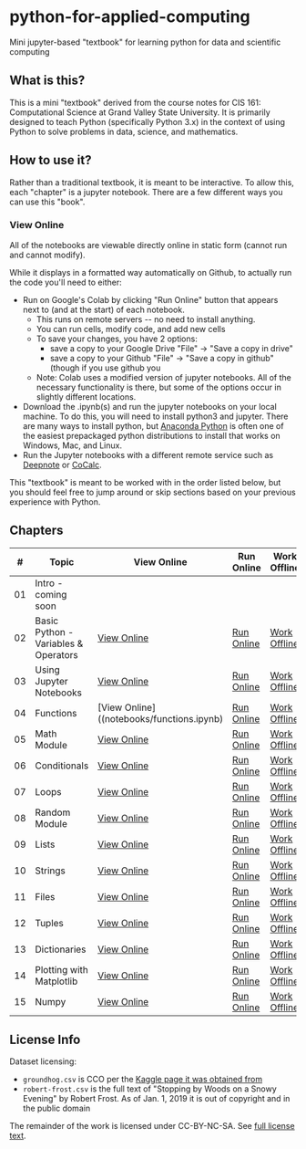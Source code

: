 # python-for-applied-computing
Mini jupyter-based "textbook" for learning python for data and scientific computing

## What is this?

This is a mini "textbook" derived from the course notes for
CIS 161:  Computational Science at Grand Valley State University.
It is primarily designed to teach Python (specifically Python 3.x)
in the context of using Python to solve problems in data, science,
and mathematics.


## How to use it?

Rather than a traditional textbook, it is meant to be interactive.
To allow this, each "chapter" is a jupyter notebook.  There
are a few different ways you can use this "book".

### View Online
All of the notebooks are viewable directly online
in static form (cannot run and cannot modify). 

While it displays in
a formatted way automatically on Github, to actually run the code
you'll need to either:

* Run on Google's Colab by clicking "Run Online" button that
  appears next to (and at the start) of each notebook.
    * This runs on remote servers -- no need to install anything.
    * You can run cells, modify code, and add new cells
    * To save your changes, you have 2 options:
        * save a copy to your Google Drive "File" -> "Save a copy in drive"
        * save a copy to your Github "File" -> "Save a copy in github"
          (though if you use github you 
    * Note: Colab uses a modified version of jupyter notebooks.
      All of the necessary functionality is there, but some
      of the options occur in slightly different locations.
* Download the .ipynb(s) and run the jupyter notebooks on your
  local machine.  To do this, you will need to install python3 and
  jupyter.  There are many ways to install python, but
  [Anaconda Python](https://www.anaconda.com/products/individual)
  is often one of the easiest prepackaged python distributions to
  install that works on Windows, Mac, and Linux.
* Run the Jupyter notebooks with a different remote service
  such as [Deepnote](https://deepnote.com/) or [CoCalc](https://cocalc.com/app).

This "textbook" is meant to be worked with in the order listed below,
but you should feel free to jump around or skip sections based on
your previous experience with Python.

## Chapters

| \#  | Topic | View Online | Run Online | Work Offline |
| --- | ----- | ----------- | ---------- | ------------ |
| 01  | Intro - coming soon | | | |
| 02  | Basic Python - Variables & Operators | [View Online](notebooks/basic-python-variables-and-operators.ipynb) | [Run Online](https://colab.research.google.com/github/eecarrier/python-for-applied-computing/blob/main/notebooks/basic-python-variables-and-operators.ipynb) | [Work Offline](https://raw.githubusercontent.com/eecarrier/python-for-applied-computing/main/notebooks/basic-python-variables-and-operators.ipynb) |
| 03  | Using Jupyter Notebooks | [View Online](notebooks/notebooks-and-comments.ipynb) | [Run Online](https://colab.research.google.com/github/eecarrier/python-for-applied-computing/blob/main/notebooks/notebooks-and-comments.ipynb) | [Work Offline](https://raw.githubusercontent.com/eecarrier/python-for-applied-computing/main/notebooks/notebooks-and-comments.ipynb) |
| 04  | Functions | [View Online]((notebooks/functions.ipynb) | [Run Online](https://colab.research.google.com/github/eecarrier/python-for-applied-computing/blob/main/notebooks/functions.ipynb) | [Work Offline](https://raw.githubusercontent.com/eecarrier/python-for-applied-computing/main/notebooks/functions.ipynb) |
| 05  | Math Module | [View Online](notebooks/math-module.ipynb) | [Run Online](https://colab.research.google.com/github/eecarrier/python-for-applied-computing/blob/main/notebooks/math-module.ipynb) | [Work Offline](https://raw.githubusercontent.com/eecarrier/python-for-applied-computing/main/notebooks/math-module.ipynb) |
| 06  | Conditionals | [View Online](notebooks/conditionals.ipynb) | [Run Online](https://colab.research.google.com/github/eecarrier/python-for-applied-computing/blob/main/notebooks/conditionals.ipynb) | [Work Offline](https://raw.githubusercontent.com/eecarrier/python-for-applied-computing/main/notebooks/conditionals.ipynb) |
| 07  | Loops | [View Online](notebooks/loops.ipynb) | [Run Online](https://colab.research.google.com/github/eecarrier/python-for-applied-computing/blob/main/notebooks/loops.ipynb) | [Work Offline](https://raw.githubusercontent.com/eecarrier/python-for-applied-computing/main/notebooks/loops.ipynb) |
| 08  | Random Module | [View Online](notebooks/random-module.ipynb) | [Run Online](https://colab.research.google.com/github/eecarrier/python-for-applied-computing/blob/main/notebooks/random-module.ipynb) | [Work Offline](https://raw.githubusercontent.com/eecarrier/python-for-applied-computing/main/notebooks/random-module.ipynb) |
| 09  | Lists | [View Online](notebooks/lists.ipynb) | [Run Online](https://colab.research.google.com/github/eecarrier/python-for-applied-computing/blob/main/notebooks/lists.ipynb) | [Work Offline](https://raw.githubusercontent.com/eecarrier/python-for-applied-computing/main/notebooks/lists.ipynb) |
| 10  | Strings| [View Online](notebooks/strings.ipynb) | [Run Online](https://colab.research.google.com/github/eecarrier/python-for-applied-computing/blob/main/notebooks/strings.ipynb) | [Work Offline](https://raw.githubusercontent.com/eecarrier/python-for-applied-computing/main/notebooks/strings.ipynb) |
| 11  | Files | [View Online](notebooks/files.ipynb) | [Run Online](https://colab.research.google.com/github/eecarrier/python-for-applied-computing/blob/main/notebooks/files.ipynb) | [Work Offline](https://raw.githubusercontent.com/eecarrier/python-for-applied-computing/main/notebooks/files.ipynb) |
| 12  | Tuples | [View Online](notebooks/tuples.ipynb) | [Run Online](https://colab.research.google.com/github/eecarrier/python-for-applied-computing/blob/main/notebooks/tuples.ipynb) | [Work Offline](https://raw.githubusercontent.com/eecarrier/python-for-applied-computing/main/notebooks/tuples.ipynb) |
| 13  | Dictionaries | [View Online](notebooks/dictionaries.ipynb) | [Run Online](https://colab.research.google.com/github/eecarrier/python-for-applied-computing/blob/main/notebooks/dictionaries.ipynb) | [Work Offline](https://raw.githubusercontent.com/eecarrier/python-for-applied-computing/main/notebooks/dictionaries.ipynb) |
| 14  | Plotting with Matplotlib | [View Online](notebooks/matplotlib.ipynb) | [Run Online](https://colab.research.google.com/github/eecarrier/python-for-applied-computing/blob/main/notebooks/matplotlib.ipynb) | [Work Offline](https://raw.githubusercontent.com/eecarrier/python-for-applied-computing/main/notebooks/matplotlib.ipynb) |
| 15  | Numpy | [View Online](notebooks/numpy-intro.ipynb) | [Run Online](https://colab.research.google.com/github/eecarrier/python-for-applied-computing/blob/main/notebooks/numpy-intro.ipynb) | [Work Offline](https://raw.githubusercontent.com/eecarrier/python-for-applied-computing/main/notebooks/numpy-intro.ipynb) |



## License Info
Dataset licensing:
* `groundhog.csv` is CCO per the [Kaggle page it was obtained from](https://www.kaggle.com/groundhogclub/groundhog-day)
* `robert-frost.csv` is the full text of "Stopping by Woods on a Snowy Evening" by Robert Frost.
  As of Jan. 1, 2019 it is out of copyright and in the public domain

The remainder of the work is licensed under CC-BY-NC-SA.  See [full license text](license.md).
